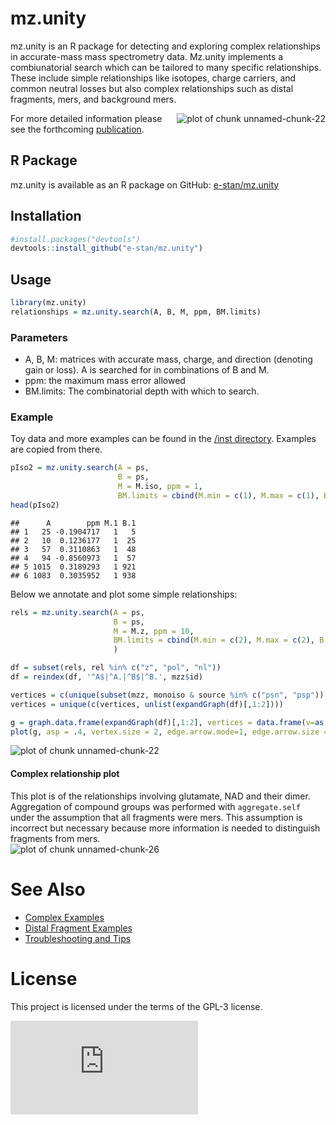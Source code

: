 # mz.unity
mz.unity is an R package for detecting and exploring complex relationships in accurate-mass mass spectrometry data.  Mz.unity implements a combiunatorial search which can be tailored to many specific relationships.  These include simple relationships like isotopes, charge carriers, and common neutral losses but also complex relationships such as distal fragments, mers, and background mers.  

<img src="signals-with-atoms-of-others.png" title="plot of chunk unnamed-chunk-22" style="float: right; margin: auto;" />

For more detailed information please see the forthcoming [publication](#).

## R Package
mz.unity is available as an R package on GitHub: [e-stan/mz.unity](https://github.com/nathaniel-mahieu/mz.unity)

## Installation
```r
#install.packages("devtools")
devtools::install_github("e-stan/mz.unity")
```

## Usage
```r
library(mz.unity)
relationships = mz.unity.search(A, B, M, ppm, BM.limits)
```

### Parameters
* A, B, M: matrices with accurate mass, charge, and direction (denoting gain or loss).  A is searched for in combinations of B and M.
* ppm: the maximum mass error allowed
* BM.limits: The combinatorial depth with which to search.

### Example
Toy data and more examples can be found in the [/inst directory](/inst/). Examples are copied from there.

```r
pIso2 = mz.unity.search(A = ps, 
                        B = ps, 
                        M = M.iso, ppm = 1, 
                        BM.limits = cbind(M.min = c(1), M.max = c(1), B.n = c(1)))
head(pIso2)
```

```
##      A        ppm M.1 B.1
## 1   25 -0.1904717   1   5
## 2   10  0.1236177   1  25
## 3   57  0.3110863   1  48
## 4   94 -0.8560973   1  57
## 5 1015  0.3189293   1 921
## 6 1083  0.3035952   1 938
```

Below we annotate and plot some simple relationships:

```r
rels = mz.unity.search(A = ps, 
                       B = ps, 
                       M = M.z, ppm = 10, 
                       BM.limits = cbind(M.min = c(2), M.max = c(2), B.n = c(1))
                       )
```

```r
df = subset(rels, rel %in% c("z", "pol", "nl"))
df = reindex(df, '^A$|^A.|^B$|^B.', mzz$id)

vertices = c(unique(subset(mzz, monoiso & source %in% c("psn", "psp"))[,"id"]))
vertices = unique(c(vertices, unlist(expandGraph(df)[,1:2])))

g = graph.data.frame(expandGraph(df)[,1:2], vertices = data.frame(v=as.character(vertices)))
plot(g, asp = .4, vertex.size = 2, edge.arrow.mode=1, edge.arrow.size = 0.3, vertex.label.cex=.6, vertex.frame.color='transparent', vertex.label.color = "transparent")
```

<img src="inst/figure_examples/unnamed-chunk-22-1.png" title="plot of chunk unnamed-chunk-22" alt="plot of chunk unnamed-chunk-22" style="display: block; margin: auto;" />

#### Complex relationship plot
This plot is of the relationships involving glutamate, NAD and their dimer.  Aggregation of compound groups was performed with `aggregate.self` under the assumption that all fragments were mers. This assumption is incorrect but necessary because more information is needed to distinguish fragments from mers.
<img src="inst/figure_examples/unnamed-chunk-26-2.png" title="plot of chunk unnamed-chunk-26" alt="plot of chunk unnamed-chunk-26" style="display: block; margin: auto;" />


# See Also
- [Complex Examples](/inst/examples.md)
- [Distal Fragment Examples](/inst/fragment_example.md)
- [Troubleshooting and Tips](/inst/troubleshooting.md)

# License
This project is licensed under the terms of the GPL-3 license.

![Analytics](https://ga-beacon.appspot.com/UA-76219673-1/readme.md?pixel)
